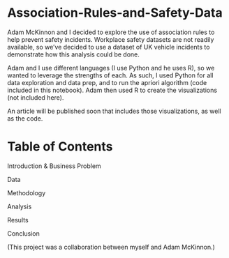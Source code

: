 # Association-Rules-and-Safety-Data

Adam McKinnon and I decided to explore the use of association rules to help prevent safety incidents. Workplace safety datasets are not readily available, so we’ve decided to use a dataset of UK vehicle incidents to demonstrate how this analysis could be done.

Adam and I use different languages (I use Python and he uses R), so we wanted to leverage the strengths of each. As such, I used Python for all data exploration and data prep, and to run the apriori algorithm (code included in this notebook). Adam then used R to create the visualizations (not included here).

An article will be published soon that includes those visualizations, as well as the code.

# Table of Contents
Introduction & Business Problem

Data

Methodology

Analysis

Results

Conclusion


(This project was a collaboration between myself and Adam McKinnon.)

